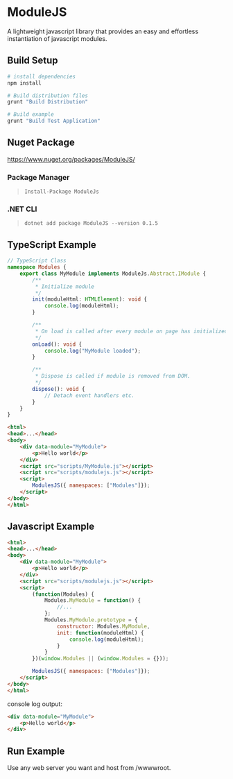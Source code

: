 # ModuleJS

A lightweight javascript library that provides an easy and effortless instantiation of javascript modules.

## Build Setup

``` bash
# install dependencies
npm install

# Build distribution files
grunt "Build Distribution"

# Build example
grunt "Build Test Application"
```

## Nuget Package

https://www.nuget.org/packages/ModuleJS/

### Package Manager

> `Install-Package ModuleJs`

### .NET CLI

> `dotnet add package ModuleJS --version 0.1.5`

## TypeScript Example

```ts
// TypeScript Class 
namespace Modules {
    export class MyModule implements ModuleJs.Abstract.IModule {
        /**
         * Initialize module
         */
        init(moduleHtml: HTMLElement): void {
            console.log(moduleHtml);
        }

        /**
         * On load is called after every module on page has initialized.
         */
        onLoad(): void {
            console.log("MyModule loaded");
        }

        /**
         * Dispose is called if module is removed from DOM.
         */
        dispose(): void {
            // Detach event handlers etc.
        }
    }
}
```

```html
<html>
<head>...</head>
<body>
    <div data-module="MyModule">
        <p>Hello world</p>
    </div>
    <script src="scripts/MyModule.js"></script>
    <script src="scripts/modulejs.js"></script>
    <script>
        ModulesJS({ namespaces: ["Modules"]});
    </script>
</body>
</html>
```

## Javascript Example

```html
<html>
<head>...</head>
<body>
    <div data-module="MyModule">
        <p>Hello world</p>
    </div>
    <script src="scripts/modulejs.js"></script>
    <script>
        (function(Modules) {
            Modules.MyModule = function() {
                //...
            };
            Modules.MyModule.prototype = {
                constructor: Modules.MyModule,
                init: function(moduleHtml) {
                    console.log(moduleHtml);
                }
            }
        })(window.Modules || (window.Modules = {}));

        ModulesJS({ namespaces: ["Modules"]});
    </script>
</body>
</html>
```

console log output:

```html
<div data-module="MyModule">
    <p>Hello world</p>
</div>
```

## Run Example

Use any web server you want and host from /wwwwroot.  